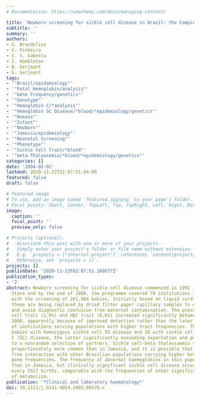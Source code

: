 ```yaml
---
# Documentation: https://wowchemy.com/docs/managing-content/

title: 'Newborn screening for sickle cell disease in Brazil: the Campinas experience.'
subtitle: ''
summary: ''
authors:
- S. Brandelise
- V. Pinheiro
- C. S. Gabetta
- I. Hambleton
- B. Serjeant
- G. Serjeant
tags:
- '"Brazil/epidemiology"'
- '"Fetal Hemoglobin/analysis"'
- '"Gene Frequency/genetics"'
- '"Genotype"'
- '"Hemoglobin C/*analysis"'
- '"Hemoglobin SC Disease/*blood/*epidemiology/genetics"'
- '"Humans"'
- '"Infant"'
- '"Newborn"'
- '"Jamaica/epidemiology"'
- '"Neonatal Screening"'
- '"Phenotype"'
- '"Sickle Cell Trait/*blood"'
- '"beta-Thalassemia/*blood/*epidemiology/genetics"'
categories: []
date: '2004-02-01'
lastmod: 2020-11-22T22:07:51-04:00
featured: false
draft: false

# Featured image
# To use, add an image named `featured.jpg/png` to your page's folder.
# Focal points: Smart, Center, TopLeft, Top, TopRight, Left, Right, BottomLeft, Bottom, BottomRight.
image:
  caption: ''
  focal_point: ''
  preview_only: false

# Projects (optional).
#   Associate this post with one or more of your projects.
#   Simply enter your project's folder or file name without extension.
#   E.g. `projects = ["internal-project"]` references `content/project/deep-learning/index.md`.
#   Otherwise, set `projects = []`.
projects: []
publishDate: '2020-11-23T02:07:51.109577Z'
publication_types:
- '2'
abstract: Newborn screening for sickle cell disease commenced in 1992 in Sao Paulo
  State and by the end of 2000, the programme covered 78 institutions in 36 municipalities
  with the screening of 281,884 babies. Initially based on liquid cord blood samples,
  these are being replaced by dried filter paper capillary samples to ease handling
  and avoid diagnostic confusion from maternal contamination. The prevalence of sickle
  cell trait (2.0%) and HbC trait (0.6%) increased significantly between 1996 and
  2000, apparently because of improved detection rather than the later introduction
  of institutions serving populations with higher trait frequencies. There were 29
  babies with homozygous sickle cell SS disease and 26 with sickle cell-haemoglobin
  C (SC) disease, the latter significantly exceeding expectation and possibly attributable
  to a nonrandom selection of partners. Sickle cell-beta thalassaemia syndromes were
  proportionately more common than in Jamaica, and it is possible that this results
  from interaction with other Brazilian populations carrying higher beta thalassaemia
  gene frequencies. The frequency of abnormal haemoglobins in this population is lower
  than in Jamaica, but clinically significant sickle cell disease occurred once in
  every 5527 births, comparable with the frequencies of other significant inborn errors
  of metabolism.
publication: '*Clinical and laboratory haematology*'
doi: 10.1111/j.0141-9854.2003.00576.x
---
```

